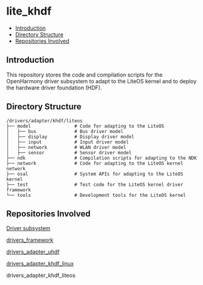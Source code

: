 # lite\_khdf<a name="EN-US_TOPIC_0000001078489610"></a>

-   [Introduction](#section11660541593)
-   [Directory Structure](#section161941989596)
-   [Repositories Involved](#section1371113476307)

## Introduction<a name="section11660541593"></a>

This repository stores the code and compilation scripts for the OpenHarmony driver subsystem to adapt to the LiteOS kernel and to deploy the hardware driver foundation \(HDF\).

## Directory Structure<a name="section161941989596"></a>

```
/drivers/adapter/khdf/liteos
├── model                # Code for adapting to the LiteOS
│   ├── bus              # Bus driver model
│   ├── display          # Display driver model
│   ├── input            # Input driver model
│   ├── network          # WLAN driver model
│   ├── sensor           # Sensor driver model
├── ndk                  # Compilation scripts for adapting to the NDK
├── network              # Code for adapting to the LiteOS kernel network
├── osal                 # System APIs for adapting to the LiteOS kernel
├── test                 # Test code for the LiteOS kernel driver framework
└── tools                # Development tools for the LiteOS kernel
```

## Repositories Involved<a name="section1371113476307"></a>

[Driver subsystem](https://gitee.com/openharmony/docs/blob/master/en/readme/driver-subsystem.md)

[drivers\_framework](https://gitee.com/openharmony/drivers_framework/blob/master/README.md)

[drivers\_adapter\_uhdf](https://gitee.com/openharmony/drivers_adapter_uhdf/blob/master/README.md)

[drivers\_adapter\_khdf\_linux](https://gitee.com/openharmony/drivers_adapter_uhdf/blob/master/README.md)

drivers\_adapter\_khdf\_liteos
